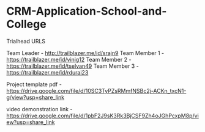 # CRM-Application-School-and-College

Trialhead URLS

Team Leader - http://trailblazer.me/id/srajn9 
Team Member 1 - https://trailblazer.me/id/vinig12 
Team Member 2 - https://trailblazer.me/id/tselvan49 
Team Member 3 - https://trailblazer.me/id/rdurai23

Project template pdf - https://drive.google.com/file/d/10SC3TyPZsRMmfNSBc2j-ACKn_txcN1-g/view?usp=share_link

video demonstration link - https://drive.google.com/file/d/1pbF2J9sK3Rk3BjCSF9Zh4oJGhPcxpM8p/view?usp=share_link








